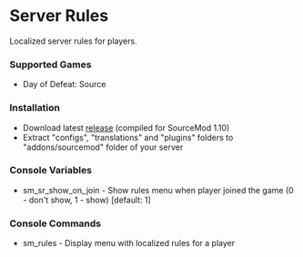 # Server Rules

Localized server rules for players.

### Supported Games

* Day of Defeat: Source

### Installation

* Download latest [release](https://github.com/Dron-elektron/server-rules/releases) (compiled for SourceMod 1.10)
* Extract "configs", "translations" and "plugins" folders to "addons/sourcemod" folder of your server

### Console Variables

* sm_sr_show_on_join - Show rules menu when player joined the game (0 - don't show, 1 - show) [default: 1]

### Console Commands

* sm_rules - Display menu with localized rules for a player
